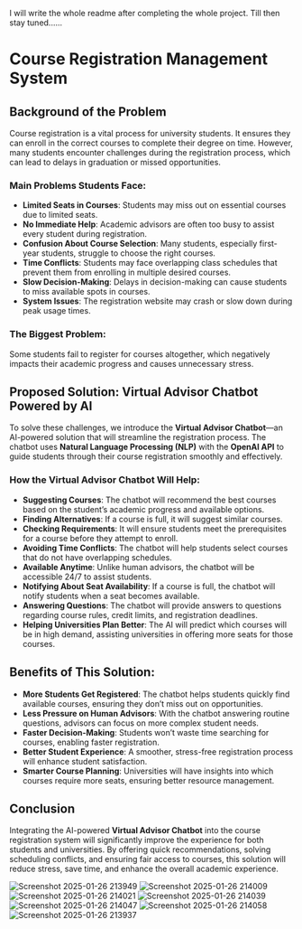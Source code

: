I will write the whole readme after completing the whole project. Till then stay tuned......
# Course Registration Management System

## Background of the Problem

Course registration is a vital process for university students. It ensures they can enroll in the correct courses to complete their degree on time. However, many students encounter challenges during the registration process, which can lead to delays in graduation or missed opportunities.

### Main Problems Students Face:
- **Limited Seats in Courses**: Students may miss out on essential courses due to limited seats.
- **No Immediate Help**: Academic advisors are often too busy to assist every student during registration.
- **Confusion About Course Selection**: Many students, especially first-year students, struggle to choose the right courses.
- **Time Conflicts**: Students may face overlapping class schedules that prevent them from enrolling in multiple desired courses.
- **Slow Decision-Making**: Delays in decision-making can cause students to miss available spots in courses.
- **System Issues**: The registration website may crash or slow down during peak usage times.

### The Biggest Problem:
Some students fail to register for courses altogether, which negatively impacts their academic progress and causes unnecessary stress.

## Proposed Solution: Virtual Advisor Chatbot Powered by AI

To solve these challenges, we introduce the **Virtual Advisor Chatbot**—an AI-powered solution that will streamline the registration process. The chatbot uses **Natural Language Processing (NLP)** with the **OpenAI API** to guide students through their course registration smoothly and effectively.

### How the Virtual Advisor Chatbot Will Help:
- **Suggesting Courses**: The chatbot will recommend the best courses based on the student’s academic progress and available options.
- **Finding Alternatives**: If a course is full, it will suggest similar courses.
- **Checking Requirements**: It will ensure students meet the prerequisites for a course before they attempt to enroll.
- **Avoiding Time Conflicts**: The chatbot will help students select courses that do not have overlapping schedules.
- **Available Anytime**: Unlike human advisors, the chatbot will be accessible 24/7 to assist students.
- **Notifying About Seat Availability**: If a course is full, the chatbot will notify students when a seat becomes available.
- **Answering Questions**: The chatbot will provide answers to questions regarding course rules, credit limits, and registration deadlines.
- **Helping Universities Plan Better**: The AI will predict which courses will be in high demand, assisting universities in offering more seats for those courses.

## Benefits of This Solution:
- **More Students Get Registered**: The chatbot helps students quickly find available courses, ensuring they don’t miss out on opportunities.
- **Less Pressure on Human Advisors**: With the chatbot answering routine questions, advisors can focus on more complex student needs.
- **Faster Decision-Making**: Students won’t waste time searching for courses, enabling faster registration.
- **Better Student Experience**: A smoother, stress-free registration process will enhance student satisfaction.
- **Smarter Course Planning**: Universities will have insights into which courses require more seats, ensuring better resource management.

## Conclusion

Integrating the AI-powered **Virtual Advisor Chatbot** into the course registration system will significantly improve the experience for both students and universities. By offering quick recommendations, solving scheduling conflicts, and ensuring fair access to courses, this solution will reduce stress, save time, and enhance the overall academic experience.


![Screenshot 2025-01-26 213949](https://github.com/user-attachments/assets/4c783367-d1ec-408e-b208-6af35fb638af)
![Screenshot 2025-01-26 214009](https://github.com/user-attachments/assets/291e9129-04cd-46b9-92b7-f9f46f9e54d2)
![Screenshot 2025-01-26 214021](https://github.com/user-attachments/assets/3b5914d6-0975-41b2-b5fe-e23741e68ced)
![Screenshot 2025-01-26 214039](https://github.com/user-attachments/assets/6c5e209a-7972-432a-b600-c8827ff7f605)
![Screenshot 2025-01-26 214047](https://github.com/user-attachments/assets/f1d450a7-2533-40eb-a0c7-fb4017c6c5d7)
![Screenshot 2025-01-26 214058](https://github.com/user-attachments/assets/913ab784-068a-495c-a500-1ed5ef4dad2a)
![Screenshot 2025-01-26 213937](https://github.com/user-attachments/assets/2db8cfc8-75f8-485e-a936-7a02e84e457a)
